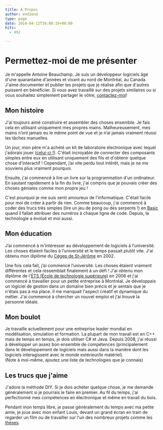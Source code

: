 ```yaml
---
title: À Propos
author: end2end
type: page
date: 2014-04-12T16:08:19+00:00
hits:
  - 492

---
```

# Permettez-moi de me présenter

Je m'appelle Antoine Beauchamp. Je suis un développeur logiciels âgé d'une quarantaine d'années et vivant au nord de Montréal, au Canada. J'aime documenter et publier les projets que je réalise afin que d'autres puissent en bénéficier. Si vous avez travaillé sur des projets similaires ou si vous souhaitez simplement partager le vôtre, [contactez-moi](/contact/)!

## Mon histoire

J'ai toujours aimé construire et assembler des choses ensemble. Je fais cela en utilisant uniquement mes propres mains. Malheureusement, mes mains n’ont jamais eu le même point de vue et je n’ai jamais vraiment réussi les tâches manuelles.

Un jour, mon père m'a acheté un kit de laboratoire électronique avec lequel j'adorais jouer (<a title="Radio Shack 160 in 1" href="https://www.google.com/?q=160+In+One+ Electronic+Project+Kit+1982+RADIO+SHACK#q=160+In+One+Electronic+Project+Kit+1982+RADIO+SHACK" target="_blank">celui-ci !</a>). C'était incroyable de connecter des composants simples entre eux en utilisant uniquement des fils et d'obtenir quelque chose d'interactif ! Cependant, j’ai vite perdu tout intérêt, mais je ne me souviens plus vraiment pourquoi.

Ensuite, j'ai commencé à lire un livre sur la programmation d'un ordinateur. En sautant rapidement à la fin du livre, j'ai compris que je pouvais créer des choses géniales comme mon propre jeu !

C'est pourquoi je me suis senti amoureux de l'informatique. C'était facile pour moi de créer à partir de rien. Comme beaucoup, j'ai commencé à coder des trucs très simples (lire un jeu de pong ou des serpents !) en <a title="Basic Programming Language" href="https://en.wikipedia.org/wiki/BASIC" target="_blank">Basic </a>quand il fallait attribuer des numéros à chaque ligne de code. Depuis, la technologie a évolué et moi aussi.

## Mon éducation

J’ai commencé à m’intéresser au développement de logiciels à l’université. Les choses étaient faciles à l’université et le temps passait plutôt vite. J'ai obtenu mon diplôme du <a href="http://cstj.qc.ca/">Cégep de St-Jérôme</a> en 2002.

Une fois cela fait, j’ai commencé l’université. Les choses étaient vraiment différentes et cela ressemblait finalement à un défi ! J'ai obtenu mon diplôme de l'<a title="Mon université" href="http://www.etsmtl.ca/" target="_blank">ÉTS (École de technologie supérieure)</a> en 2006 et j'ai commencé à travailler pour un petite entreprise à Montréal. Je développais un logiciel de gestion dans un domaine bien précis et je sentais que je n'étais pas à ma place. Il me manquait l'aspect créatif et dynamique du métier. J'ai commencé à chercher un nouvel emploi et j'ai trouvé la personne idéale.

## Mon boulot

Je travaille actuellement pour une entreprise leader mondial en modélisation, simulation et formation. La plupart de mon travail est en C++ mais de temps en temps, je dois utiliser C# et Java. Depuis 2008, j'ai réussi à développer un assez bon ensemble de compétences (principalement dans le développement de logiciels mais aussi dans la manière dont les logiciels interagissent avec le monde extérieur/le matériel).<br /> (Note à moi-même, ajoutez une liste de technologies que je connais)

## Les trucs que j'aime

J'adore la méthode DIY. Si je dois acheter quelque chose, je me demande généralement si je pourrais le faire en premier. Au fil du temps, j'ai perfectionné mes compétences en électronique et même en travail du bois.

Pendant mon temps libre, je passe généralement du temps avec ma petite amie, je joue avec mon enfant Louis, devant un grand écran en train de regarder un film ou de travailler sur l'un des nombreux projets comme les <a title="Hobbies" href="http: //www.end2endzone.com/hobbies/" target="_blank">thèses</a>.
